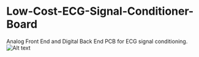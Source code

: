 # Low-Cost-ECG-Signal-Conditioner-Board
Analog Front End and Digital Back End PCB for ECG signal conditioning. 
![Alt text](?raw=true "")
